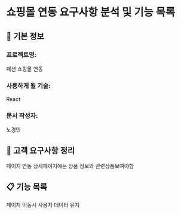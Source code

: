 # 쇼핑몰 연동 요구사항 분석 및 기능 목록

## 📌 기본 정보
### 프로젝트명: 
 패션 쇼핑몰 연동 

### 사용하게 될 기술: 
 React

### 문서 작성자: 
노경민

## 📝 고객 요구사항 정리
페이지 연동
상세페이지에는 상품 정보와 관련상품보여야함
## 📋 기능 목록
페이지 이동시 사용자 데이터 유지
